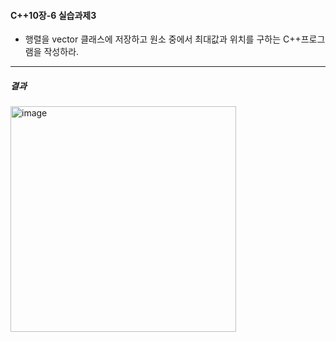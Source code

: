 #### C++10장-6 실습과제3
  * 행렬을 vector 클래스에 저장하고 원소 중에서 최대값과 위치를 구하는 C++프로그램을 작성하라.

---
##### 결과
<img width="361" alt="image" src="https://github.com/user-attachments/assets/52721fe1-8c38-4e72-ba56-69b95a0ad28f">
